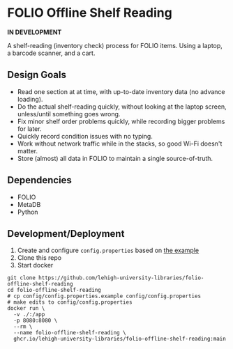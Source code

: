 # FOLIO Offline Shelf Reading

**IN DEVELOPMENT**

A shelf-reading (inventory check) process for FOLIO items.  Using a laptop, a barcode scanner, and a cart.

## Design Goals

- Read one section at at time, with up-to-date inventory data (no advance loading).
- Do the actual shelf-reading quickly, without looking at the laptop screen, unless/until something goes wrong.
- Fix minor shelf order problems quickly, while recording bigger problems for later.
- Quickly record condition issues with no typing.
- Work without network traffic while in the stacks, so good Wi-Fi doesn't matter.
- Store (almost) all data in FOLIO to maintain a single source-of-truth.

## Dependencies

- FOLIO
- MetaDB
- Python

## Development/Deployment

1. Create and configure `config.properties` based on [the example](./config/config.properties.example)
1. Clone this repo
1. Start docker
```
git clone https://github.com/lehigh-university-libraries/folio-offline-shelf-reading
cd folio-offline-shelf-reading
# cp config/config.properties.example config/config.properties
# make edits to config/config.properties
docker run \
  -v ./:/app
  -p 8080:8080 \
  --rm \
  --name folio-offline-shelf-reading \
  ghcr.io/lehigh-university-libraries/folio-offline-shelf-reading:main
```
